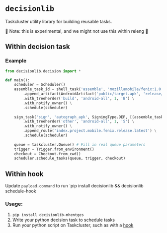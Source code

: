 # `decisionlib`

Taskcluster utility library for building reusable tasks.

:rotating_light: Note: this is experimental, and we might not use this within releng :rotating_light:

## Within decision task

### Example

```python
from decisionlib.decision import *

def main():
    scheduler = Scheduler()
    assemble_task_id = shell_task('assemble', 'mozillamobile/fenix:1.0', './gradlew assembleRelease') \
        .append_artifact(AndroidArtifact('public/target.apk', 'release/app-release.apk')) \
        .with_treeherder('build', 'android-all', 1, 'B') \
        .with_notify_owner() \
        .schedule(scheduler)
    
    sign_task('sign', 'autograph_apk', SigningType.DEP, [(assemble_task_id, ['public/target.apk'])]) \
        .with_treeherder('other', 'android-all', 1, 'S') \
        .with_notify_owner() \
        .append_route('index.project.mobile.fenix.release.latest') \
        .schedule(scheduler)
        
    queue = taskcluster.Queue() # Fill in real queue parameters
    trigger = Trigger.from_environment()
    checkout = Checkout.from_cwd()
    scheduler.schedule_tasks(queue, trigger, checkout)
```

## Within hook

Update `payload.command` to run `pip install decisionlib && decisionlib schedule-hook  


### Usage:

1. `pip install decisionlib-mhentges`
2. Write your python decision task to schedule tasks
3. Run your python script on Taskcluster, such as with a [hook](https://taskcluster-web.netlify.com/hooks)
